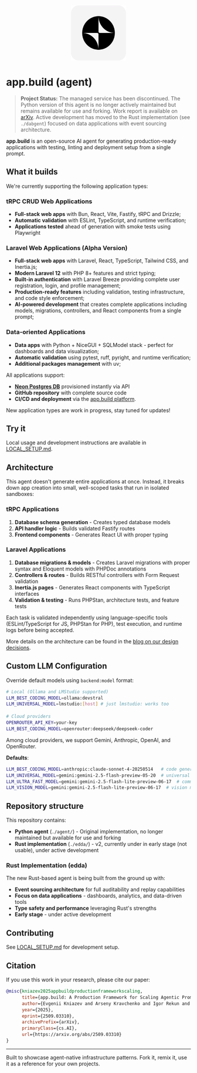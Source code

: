 <div align="center">
  <img src="logo.png" alt="app.build logo" width="150">
</div>

# app.build (agent)

> **Project Status:** The managed service has been discontinued. The Python version of this agent is no longer actively maintained but remains available for use and forking. Work report is available on [arXiv](https://arxiv.org/abs/2509.03310). Active development has moved to the Rust implementation (see `./dabgent`) focused on data applications with event sourcing architecture.

**app.build** is an open-source AI agent for generating production-ready applications with testing, linting and deployment setup from a single prompt.

## What it builds

We're currently supporting the following application types:

### tRPC CRUD Web Applications

- **Full-stack web apps** with Bun, React, Vite, Fastify, tRPC and Drizzle;
- **Automatic validation** with ESLint, TypeScript, and runtime verification;
- **Applications tested** ahead of generation with smoke tests using Playwright

### Laravel Web Applications (Alpha Version)

- **Full-stack web apps** with Laravel, React, TypeScript, Tailwind CSS, and Inertia.js;
- **Modern Laravel 12** with PHP 8+ features and strict typing;
- **Built-in authentication** with Laravel Breeze providing complete user registration, login, and profile management;
- **Production-ready features** including validation, testing infrastructure, and code style enforcement;
- **AI-powered development** that creates complete applications including models, migrations, controllers, and React components from a single prompt;

### Data-oriented Applications

- **Data apps** with Python + NiceGUI + SQLModel stack - perfect for dashboards and data visualization;
- **Automatic validation** using pytest, ruff, pyright, and runtime verification;
- **Additional packages management** with uv;

All applications support:
- **[Neon Postgres DB](https://get.neon.com/ab5)** provisioned instantly via API
- **GitHub repository** with complete source code
- **CI/CD and deployment** via the [app.build platform](https://github.com/appdotbuild/platform).

New application types are work in progress, stay tuned for updates!

## Try it

Local usage and development instructions are available in [LOCAL_SETUP.md](LOCAL_SETUP.md).

## Architecture

This agent doesn't generate entire applications at once. Instead, it breaks down app creation into small, well-scoped tasks that run in isolated sandboxes:

### tRPC Applications
1. **Database schema generation** - Creates typed database models
2. **API handler logic** - Builds validated Fastify routes
3. **Frontend components** - Generates React UI with proper typing

### Laravel Applications
1. **Database migrations & models** - Creates Laravel migrations with proper syntax and Eloquent models with PHPDoc annotations
2. **Controllers & routes** - Builds RESTful controllers with Form Request validation
3. **Inertia.js pages** - Generates React components with TypeScript interfaces
4. **Validation & testing** - Runs PHPStan, architecture tests, and feature tests

Each task is validated independently using language-specific tools (ESLint/TypeScript for JS, PHPStan for PHP), test execution, and runtime logs before being accepted.

More details on the architecture can be found in the [blog on our design decisions](https://www.app.build/blog/design-decisions).

## Custom LLM Configuration

Override default models using `backend:model` format:

```bash
# Local (Ollama and LMStudio supported)
LLM_BEST_CODING_MODEL=ollama:devstral
LLM_UNIVERSAL_MODEL=lmstudio:[host] # just lmstudio: works too

# Cloud providers
OPENROUTER_API_KEY=your-key
LLM_BEST_CODING_MODEL=openrouter:deepseek/deepseek-coder
```
Among cloud providers, we support Gemini, Anthropic, OpenAI, and OpenRouter.

**Defaults**:

```bash
LLM_BEST_CODING_MODEL=anthropic:claude-sonnet-4-20250514   # code generation
LLM_UNIVERSAL_MODEL=gemini:gemini-2.5-flash-preview-05-20  # universal model, chat with user
LLM_ULTRA_FAST_MODEL=gemini:gemini-2.5-flash-lite-preview-06-17  # commit generation etc.
LLM_VISION_MODEL=gemini:gemini-2.5-flash-lite-preview-06-17  # vision model for UI validation
```

## Repository structure

This repository contains:
- **Python agent** (`./agent/`) - Original implementation, no longer maintained but available for use and forking
- **Rust implementation** (`./edda/`) - v2, currently under in early stage (not usable), under active development

### Rust Implementation (edda)

The new Rust-based agent is being built from the ground up with:
- **Event sourcing architecture** for full auditability and replay capabilities
- **Focus on data applications** - dashboards, analytics, and data-driven tools
- **Type safety and performance** leveraging Rust's strengths
- **Early stage** - under active development

## Contributing

See [LOCAL_SETUP.md](LOCAL_SETUP.md) for development setup.

## Citation

If you use this work in your research, please cite our paper:

```bibtex
@misc{kniazev2025appbuildproductionframeworkscaling,
      title={app.build: A Production Framework for Scaling Agentic Prompt-to-App Generation with Environment Scaffolding},
      author={Evgenii Kniazev and Arseny Kravchenko and Igor Rekun and James Broadhead and Nikita Shamgunov and Pranav Sah and Pratik Nichite and Ivan Yamshchikov},
      year={2025},
      eprint={2509.03310},
      archivePrefix={arXiv},
      primaryClass={cs.AI},
      url={https://arxiv.org/abs/2509.03310}
}
```

---

Built to showcase agent-native infrastructure patterns. Fork it, remix it, use it as a reference for your own projects.
